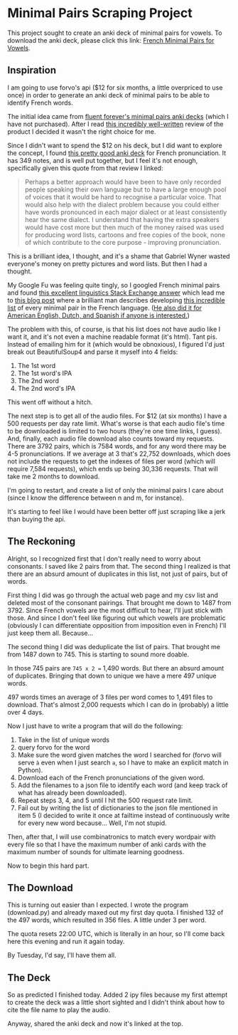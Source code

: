 Minimal Pairs Scraping Project
==============================

This project sought to create an anki deck of minimal pairs for vowels. To
download the anki deck, please click this link: [French Minimal Pairs for
Vowels][6].

Inspiration
-----------

I am going to use forvo's api ($12 for six months, a little overpriced to use
once) in order to generate an anki deck of minimal pairs to be able to identify
French words.

The initial idea came from [fluent forever's minimal pairs anki
decks][0] (which I have not purchased). After I read [this incredibly
well-written][1] review of the product I decided it wasn't the right choice for
me.

Since I didn't want to spend the $12 on his deck, but I did want to explore the
concept, I found [this pretty good anki deck][2] for French pronunciation. It
has 349 notes, and is well put together, but I feel it's not enough,
specifically given this quote from that review I linked:

> Perhaps a better approach would have been to have only recorded people
> speaking their own language but to have a large enough pool of voices that it
> would be hard to recognise a particular voice. That would also help with the
> dialect problem because you could either have words pronounced in each major
> dialect or at least consistently hear the same dialect. I understand that
> having the extra speakers would have cost more but then much of the money
> raised was used for producing word lists, cartoons and free copies of the
> book, none of which contribute to the core purpose - improving pronunciation.

This is a brilliant idea, I thought, and it's a shame that Gabriel Wyner wasted
everyone's money on pretty pictures and word lists. But then I had a thought.

My Google Fu was feeling quite tingly, so I googled French minimal pairs and
found [this excellent linguistics Stack Exchange answer][3] which lead me to
[this blog post][4] where a brilliant man describes developing [this incredible
list][5] of every minimal pair in the French language. ([He also did it for
American English, Dutch, and Spanish if anyone is interested.][5])

The problem with this, of course, is that his list does not have audio like I
want it, and it's not even a machine readable format (it's html). Tant pis.
Instead of emailing him for it (which would be obnoxious), I figured I'd just
break out BeautifulSoup4 and parse it myself into 4 fields: 

1. The 1st word
2. The 1st word's IPA
3. The 2nd word
4. The 2nd word's IPA

This went off without a hitch.

The next step is to get all of the audio files. For $12 (at six months) I have a
500 requests per day rate limit. What's worse is that each audio file's time to
be downloaded is limited to two hours (they're one time links, I guess). And,
finally, each audio file download also counts toward my requests. There are 3792
pairs, which is 7584 words, and for any word there may be 4-5 pronunciations. If
we average at 3 that's 22,752 downloads, which does not include the requests to
get the indexes of files per word (which will require 7,584 requests), which
ends up being 30,336 requests. That will take me 2 months to download.

I'm going to restart, and create a list of only the minimal pairs I care about
(since I know the difference between n and m, for instance).

It's starting to feel like I would have been better off just scraping like a
jerk than buying the api.

The Reckoning
-------------

Alright, so I recognized first that I don't really need to worry about
consonants. I saved like 2 pairs from that. The second thing I realized is that
there are an absurd amount of duplicates in this list, not just of pairs, but of
words.

First thing I did was go through the actual web page and my csv list and deleted
most of the consonant pairings. That brought me down to 1487 from 3792. Since
French vowels are the most difficult to hear, I'll just stick with those. And
since I don't feel like figuring out which vowels are problematic (obviously I
can differentiate opposition from imposition even in French) I'll just keep them
all. Because...

The second thing I did was deduplicate the list of pairs. That brought me from
1487 down to 745. This is starting to sound more doable.

In those 745 pairs are `745 x 2 =` 1,490 words. But there an absurd amount of
duplicates. Bringing that down to unique we have a mere 497 unique words.

497 words times an average of 3 files per word comes to 1,491 files to download.
That's almost 2,000 requests which I can do in (probably) a little over 4 days.

Now I just have to write a program that will do the following:

1. Take in the list of unique words
2. query forvo for the word
3. Make sure the word given matches the word I searched for (forvo will serve
   `à` even when I just search `a`, so I have to make an explicit match in
   Python).
4. Download each of the French pronunciations of the given word.
5. Add the filenames to a json file to identify each word (and keep track of
   what has already been downloaded).
6. Repeat steps 3, 4, and 5 until I hit the 500 request rate limit.
7. Fail out by writing the list of dictionaries to the json file mentioned in
   item 5 (I decided to write it once at failtime instead of continuously write
   for every new word because... Well, I'm not stupid.

Then, after that, I will use combinatronics to match every wordpair with every
file so that I have the maximum number of anki cards with the maximum number of
sounds for ultimate learning goodness.

Now to begin this hard part.

The Download
------------

This is turning out easier than I expected. I wrote the program (download.py)
and already maxed out my first day quota. I finished 132 of the 497 words, which
resulted in 356 files. A little under 3 per word.

The quota resets 22:00 UTC, which is literally in an hour, so I'll come back
here this evening and run it again today.

By Tuesday, I'd say, I'll have them all.

The Deck
--------

So as predicted I finished today. Added 2 ipy files because my first attempt
to create the deck was a little short sighted and I didn't think about how to
cite the file name to play the audio.

Anyway, shared the anki deck and now it's linked at the top.

[0]: https://fluent-forever.com/product/fluent-forever-pronunciation-trainer/
[1]: https://www.reddit.com/r/German/comments/2przo1/a_review_of_fluent_forever_foreign_language/
[2]: https://ankiweb.net/shared/info/932662308
[3]: https://linguistics.stackexchange.com/a/11634
[4]: http://verbally.flimzy.com/list-of-french-minimal-pairs/
[5]: https://minimalpairs.net/en
[6]: https://ankiweb.net/shared/info/1347940877
